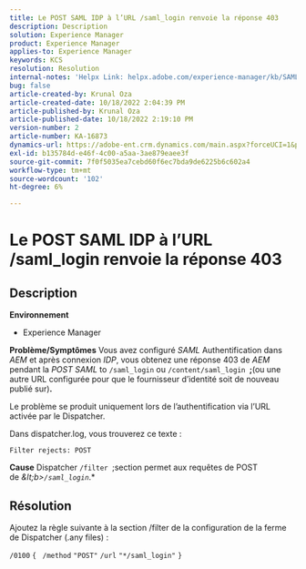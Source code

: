```yaml
---
title: Le POST SAML IDP à l’URL /saml_login renvoie la réponse 403
description: Description
solution: Experience Manager
product: Experience Manager
applies-to: Experience Manager
keywords: KCS
resolution: Resolution
internal-notes: 'Helpx Link: helpx.adobe.com/experience-manager/kb/SAML-IDP-POST-to-saml-login-url-returns-403-response-AEM-6-x0.html'
bug: false
article-created-by: Krunal Oza
article-created-date: 10/18/2022 2:04:39 PM
article-published-by: Krunal Oza
article-published-date: 10/18/2022 2:19:10 PM
version-number: 2
article-number: KA-16873
dynamics-url: https://adobe-ent.crm.dynamics.com/main.aspx?forceUCI=1&pagetype=entityrecord&etn=knowledgearticle&id=db0f1fcc-ed4e-ed11-bba2-00224808679b
exl-id: b135784d-e46f-4c00-a5aa-3ae879eaee3f
source-git-commit: 7f0f5035ea7cebd60f6ec7bda9de6225b6c602a4
workflow-type: tm+mt
source-wordcount: '102'
ht-degree: 6%

---
```


# Le POST SAML IDP à l’URL /saml_login renvoie la réponse 403

## Description

<b>Environnement</b>
- Experience Manager



<b>Problème/Symptômes</b>
Vous avez configuré *SAML* Authentification dans *AEM* et après connexion *IDP*, vous obtenez une réponse 403 de *AEM* pendant la *POST SAML* to `/saml_login` ou `/content/saml_login `<b>;</b>(ou une autre URL configurée pour que le fournisseur d’identité soit de nouveau publié sur)<b>.</b>

Le problème se produit uniquement lors de l’authentification via l’URL activée par le Dispatcher.

Dans dispatcher.log, vous trouverez ce texte :

`Filter rejects: POST`


<b>Cause</b>
Dispatcher `/filter `;section permet aux requêtes de POST de *\&lt;b>`/saml_login`*.*


## Résolution


Ajoutez la règle suivante à la section /filter de la configuration de la ferme de Dispatcher (.any files) :

`/0100` `{ ` `/method` `"POST"` `/url` `"*/saml_login"` `}`
